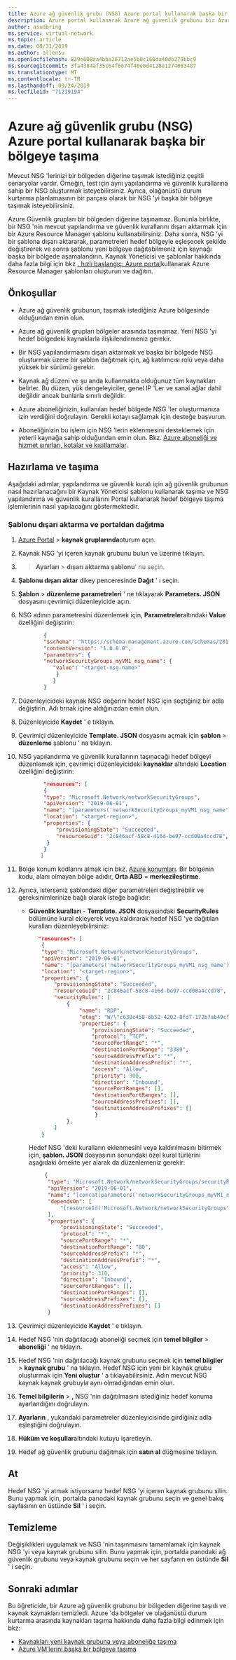 ```yaml
---
title: Azure ağ güvenlik grubu (NSG) Azure portal kullanarak başka bir Azure bölgesine taşıma
description: Azure portal kullanarak Azure ağ güvenlik grubunu bir Azure bölgesinden diğerine taşımak için Azure Resource Manager şablonu kullanın.
author: asudbring
ms.service: virtual-network
ms.topic: article
ms.date: 08/31/2019
ms.author: allensu
ms.openlocfilehash: 839e608aa4bba26712ae5b0c160da40db279bbc9
ms.sourcegitcommit: 3fa4384af35c64f6674f40e0d4128e1274083487
ms.translationtype: MT
ms.contentlocale: tr-TR
ms.lasthandoff: 09/24/2019
ms.locfileid: "71219194"
---
```

# <a name="move-azure-network-security-group-nsg-to-another-region-using-the-azure-portal"></a>Azure ağ güvenlik grubu (NSG) Azure portal kullanarak başka bir bölgeye taşıma

Mevcut NSG 'lerinizi bir bölgeden diğerine taşımak istediğiniz çeşitli senaryolar vardır. Örneğin, test için aynı yapılandırma ve güvenlik kurallarına sahip bir NSG oluşturmak isteyebilirsiniz. Ayrıca, olağanüstü durum kurtarma planlamasının bir parçası olarak bir NSG 'yi başka bir bölgeye taşımak isteyebilirsiniz.

Azure Güvenlik grupları bir bölgeden diğerine taşınamaz. Bununla birlikte, bir NSG 'nin mevcut yapılandırma ve güvenlik kurallarını dışarı aktarmak için bir Azure Resource Manager şablonu kullanabilirsiniz.  Daha sonra, NSG 'yi bir şablona dışarı aktararak, parametreleri hedef bölgeyle eşleşecek şekilde değiştirerek ve sonra şablonu yeni bölgeye dağıtabilmeniz için kaynağı başka bir bölgede aşamalandırın.  Kaynak Yöneticisi ve şablonlar hakkında daha fazla bilgi için bkz [. hızlı başlangıç: Azure portal](https://docs.microsoft.com/azure/azure-resource-manager/resource-manager-quickstart-create-templates-use-the-portal)kullanarak Azure Resource Manager şablonları oluşturun ve dağıtın.


## <a name="prerequisites"></a>Önkoşullar

- Azure ağ güvenlik grubunun, taşımak istediğiniz Azure bölgesinde olduğundan emin olun.

- Azure ağ güvenlik grupları bölgeler arasında taşınamaz.  Yeni NSG 'yi hedef bölgedeki kaynaklarla ilişkilendirmeniz gerekir.

- Bir NSG yapılandırmasını dışarı aktarmak ve başka bir bölgede NSG oluşturmak üzere bir şablon dağıtmak için, ağ katılımcısı rolü veya daha yüksek bir sürümü gerekir.

- Kaynak ağ düzeni ve şu anda kullanmakta olduğunuz tüm kaynakları belirler. Bu düzen, yük dengeleyiciler, genel IP 'Ler ve sanal ağlar dahil değildir ancak bunlarla sınırlı değildir.

- Azure aboneliğinizin, kullanılan hedef bölgede NSG 'ler oluşturmanıza izin verdiğini doğrulayın. Gerekli kotayı sağlamak için desteğe başvurun.

- Aboneliğinizin bu işlem için NSG 'lerin eklenmesini desteklemek için yeterli kaynağa sahip olduğundan emin olun.  Bkz. [Azure aboneliği ve hizmet sınırları, kotalar ve kısıtlamalar](https://docs.microsoft.com/azure/azure-subscription-service-limits#networking-limits).


## <a name="prepare-and-move"></a>Hazırlama ve taşıma
Aşağıdaki adımlar, yapılandırma ve güvenlik kuralı için ağ güvenlik grubunun nasıl hazırlanacağını bir Kaynak Yöneticisi şablonu kullanarak taşıma ve NSG yapılandırma ve güvenlik kurallarını Portal kullanarak hedef bölgeye taşıma işlemlerinin nasıl yapılacağını göstermektedir.


### <a name="export-the-template-and-deploy-from-the-portal"></a>Şablonu dışarı aktarma ve portaldan dağıtma

1. [Azure Portal](https://portal.azure.com) > **kaynak gruplarında**oturum açın.
2. Kaynak NSG 'yi içeren kaynak grubunu bulun ve üzerine tıklayın.
3. > **Ayarları** > **dışarı aktarma şablonu**' nu seçin.
4. **Şablonu dışarı aktar** dikey penceresinde **Dağıt** ' ı seçin.
5. **Şablon** > **düzenleme parametreleri** ' ne tıklayarak **Parameters. JSON** dosyasını çevrimiçi düzenleyicide açın.
6. NSG adının parametresini düzenlemek için, **Parametreler**altındaki **Value** özelliğini değiştirin:

    ```json
            {
            "$schema": "https://schema.management.azure.com/schemas/2015-01-01/deploymentParameters.json#",
            "contentVersion": "1.0.0.0",
            "parameters": {
            "networkSecurityGroups_myVM1_nsg_name": {
               "value": "<target-nsg-name>"
                }
               }
            }
    ```

7. Düzenleyicideki kaynak NSG değerini hedef NSG için seçtiğiniz bir adla değiştirin. Adı tırnak içine aldığınızdan emin olun.

8.  Düzenleyicide **Kaydet** ' e tıklayın.

9.  Çevrimiçi düzenleyicide **Template. JSON** dosyasını açmak için **şablon** > **düzenleme** şablonu ' na tıklayın.

10. NSG yapılandırma ve güvenlik kurallarının taşınacağı hedef bölgeyi düzenlemek için, çevrimiçi düzenleyicideki **kaynaklar** altındaki **Location** özelliğini değiştirin:

    ```json
            "resources": [
            {
            "type": "Microsoft.Network/networkSecurityGroups",
            "apiVersion": "2019-06-01",
            "name": "[parameters('networkSecurityGroups_myVM1_nsg_name')]",
            "location": "<target-region>",
            "properties": {
                "provisioningState": "Succeeded",
                "resourceGuid": "2c846acf-58c8-416d-be97-ccd00a4ccd78",
             }
            }
           ]

    ```

11. Bölge konum kodlarını almak için bkz. [Azure konumları](https://azure.microsoft.com/global-infrastructure/locations/).  Bir bölgenin kodu, alanı olmayan bölge adıdır, **Orta ABD** = **merkezileştirme**.

12. Ayrıca, isterseniz şablondaki diğer parametreleri değiştirebilir ve gereksinimlerinize bağlı olarak isteğe bağlıdır:

    * **Güvenlik kuralları** - **Template. JSON** dosyasındaki **SecurityRules** bölümüne kural ekleyerek veya kaldırarak hedef NSG 'ye dağıtılan kuralları düzenleyebilirsiniz:

        ```json
           "resources": [
            {
            "type": "Microsoft.Network/networkSecurityGroups",
            "apiVersion": "2019-06-01",
            "name": "[parameters('networkSecurityGroups_myVM1_nsg_name')]",
            "location": "<target-region>",
            "properties": {
                "provisioningState": "Succeeded",
                "resourceGuid": "2c846acf-58c8-416d-be97-ccd00a4ccd78",
                "securityRules": [
                    {
                        "name": "RDP",
                        "etag": "W/\"c630c458-6b52-4202-8fd7-172b7ab49cf5\"",
                        "properties": {
                            "provisioningState": "Succeeded",
                            "protocol": "TCP",
                            "sourcePortRange": "*",
                            "destinationPortRange": "3389",
                            "sourceAddressPrefix": "*",
                            "destinationAddressPrefix": "*",
                            "access": "Allow",
                            "priority": 300,
                            "direction": "Inbound",
                            "sourcePortRanges": [],
                            "destinationPortRanges": [],
                            "sourceAddressPrefixes": [],
                            "destinationAddressPrefixes": []
                             }
                    },
                ]
            }
        ```

      Hedef NSG 'deki kuralların eklenmesini veya kaldırılmasını bitirmek için, **şablon. JSON** dosyasının sonundaki özel kural türlerini aşağıdaki örnekte yer alarak da düzenlemeniz gerekir:

      ```json
           {
            "type": "Microsoft.Network/networkSecurityGroups/securityRules",
            "apiVersion": "2019-06-01",
            "name": "[concat(parameters('networkSecurityGroups_myVM1_nsg_name'), '/Port_80')]",
            "dependsOn": [
                "[resourceId('Microsoft.Network/networkSecurityGroups', parameters('networkSecurityGroups_myVM1_nsg_name'))]"
            ],
            "properties": {
                "provisioningState": "Succeeded",
                "protocol": "*",
                "sourcePortRange": "*",
                "destinationPortRange": "80",
                "sourceAddressPrefix": "*",
                "destinationAddressPrefix": "*",
                "access": "Allow",
                "priority": 310,
                "direction": "Inbound",
                "sourcePortRanges": [],
                "destinationPortRanges": [],
                "sourceAddressPrefixes": [],
                "destinationAddressPrefixes": []
            }
      ```

13. Çevrimiçi düzenleyicide **Kaydet** ' e tıklayın.

14. Hedef NSG 'nin dağıtılacağı aboneliği seçmek için **temel bilgiler** > **aboneliği** ' ne tıklayın.

15. Hedef NSG 'nin dağıtılacağı kaynak grubunu seçmek için **temel bilgiler** > **kaynak grubu** ' na tıklayın.  Hedef NSG için yeni bir kaynak grubu oluşturmak için **Yeni oluştur** ' a tıklayabilirsiniz.  Adın mevcut NSG kaynak kaynak grubuyla aynı olmadığından emin olun.

16. **Temel bilgilerin** >  **,** NSG 'nin dağıtılmasını istediğiniz hedef konuma ayarlandığını doğrulayın.

17. **Ayarların** , yukarıdaki parametreler düzenleyicisinde girdiğiniz adla eşleştiğini doğrulayın.

18. **Hüküm ve koşullar**altındaki kutuyu işaretleyin.

19. Hedef ağ güvenlik grubunu dağıtmak için **satın al** düğmesine tıklayın.

## <a name="discard"></a>At

Hedef NSG 'yi atmak istiyorsanız hedef NSG 'yi içeren kaynak grubunu silin.  Bunu yapmak için, portalda panodaki kaynak grubunu seçin ve genel bakış sayfasının en üstünde **Sil** ' i seçin.

## <a name="clean-up"></a>Temizleme

Değişiklikleri uygulamak ve NSG 'nin taşınmasını tamamlamak için kaynak NSG 'yi veya kaynak grubunu silin. Bunu yapmak için, portalda panodaki ağ güvenlik grubunu veya kaynak grubunu seçin ve her sayfanın en üstünde **Sil** ' i seçin.

## <a name="next-steps"></a>Sonraki adımlar

Bu öğreticide, bir Azure ağ güvenlik grubunu bir bölgeden diğerine taşıdı ve kaynak kaynakları temizledi.  Azure 'da bölgeler ve olağanüstü durum kurtarma arasında kaynakları taşıma hakkında daha fazla bilgi edinmek için bkz:


- [Kaynakları yeni kaynak grubuna veya aboneliğe taşıma](https://docs.microsoft.com/azure/azure-resource-manager/resource-group-move-resources)
- [Azure VM’lerini başka bir bölgeye taşıma](https://docs.microsoft.com/azure/site-recovery/azure-to-azure-tutorial-migrate)
